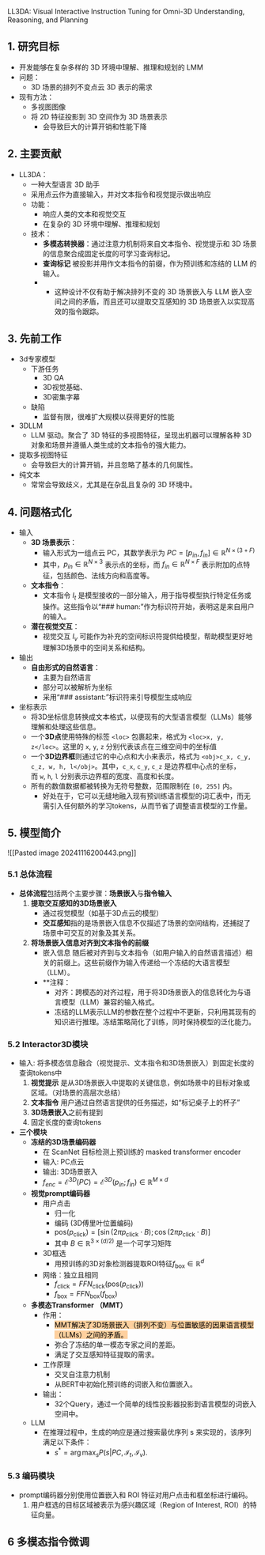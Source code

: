 LL3DA: Visual Interactive Instruction Tuning for  Omni-3D Understanding, Reasoning, and Planning
## 1. 研究目标

- 开发能够在复杂多样的 3D 环境中理解、推理和规划的 LMM
- 问题：
	- 3D 场景的排列不变点云 3D 表示的需求
- 现有方法：
	- 多视图图像
	- 将 2D 特征投影到 3D 空间作为 3D 场景表示
		- 会导致巨大的计算开销和性能下降

## 2. 主要贡献

- LL3DA：
	- 一种大型语言 3D 助手
	- 采用点云作为直接输入，并对文本指令和视觉提示做出响应
	- 功能：
		- 响应人类的文本和视觉交互
		- 在复杂的 3D 环境中理解、推理和规划
	- 技术：
		- **多模态转换器**：通过注意力机制将来自文本指令、视觉提示和 3D 场景的信息聚合成固定长度的可学习查询标记。
		- **查询标记** 被投影并用作文本指令的前缀，作为预训练和冻结的 LLM 的输入。
		- * 这种设计不仅有助于解决排列不变的 3D 场景嵌入与 LLM 嵌入空间之间的矛盾，而且还可以提取交互感知的 3D 场景嵌入以实现高效的指令跟踪。

## 3. 先前工作

- 3d专家模型
	- 下游任务
		- 3D QA
		- 3D视觉基础、
		- 3D密集字幕
	- 缺陷
		- 监督有限，很难扩大规模以获得更好的性能
- 3DLLM
	- LLM 驱动。聚合了 3D 特征的多视图特征，呈现出机器可以理解各种 3D 对象和场景并遵循人类生成的文本指令的强大能力。
- 提取多视图特征
	- 会导致巨大的计算开销，并且忽略了基本的几何属性。
- 纯文本
	- 常常会导致歧义，尤其是在杂乱且复杂的 3D 环境中。

## 4. 问题格式化

- 输入
	- **3D 场景表示**：
	    - 输入形式为一组点云 PC​，其数学表示为 $PC=[p_{in},f_{in}]\in\mathbb{R}^{N\times(3+F)}$
	    - 其中，$p_{in}\in\mathbb{R}^{N\times3}$ 表示点的坐标，而 $f_{in}\in\mathbb{R}^{N\times F}$ 表示附加的点特征，包括颜色、法线方向和高度等。
	- **文本指令**：
	    - 文本指令 $I_t$​ 是模型接收的一部分输入，用于指导模型执行特定任务或操作。这些指令以“### human:”作为标识符开始，表明这是来自用户的输入。
	- **潜在视觉交互**：
		- 视觉交互 $I_v$ 可能作为补充的空间标识符提供给模型，帮助模型更好地理解3D场景中的空间关系和结构。
- 输出
	- **自由形式的自然语言**：
		- 主要为自然语言
		- 部分可以被解析为坐标
		- 采用“### assistant:”标识符来引导模型生成响应
- 坐标表示
	- 将3D坐标信息转换成文本格式，以便现有的大型语言模型（LLMs）能够理解和处理这些信息。
	- 一个**3D点**使用特殊的标签 `<loc>` 包裹起来，格式为 `<loc>x, y, z</loc>`。这里的 `x`, `y`, `z` 分别代表该点在三维空间中的坐标值
	- 一个**3D边界框**则通过它的中心点和大小来表示，格式为 `<obj>c_x, c_y, c_z, w, h, l</obj>`。其中，`c_x`, `c_y`, `c_z` 是边界框中心点的坐标，而 `w`, `h`, `l` 分别表示边界框的宽度、高度和长度。
	- 所有的数值数据都被转换为无符号整数，范围限制在 `[0, 255]` 内。
		- 好处在于，它可以无缝地融入现有预训练语言模型的词汇表中，而无需引入任何额外的学习tokens，从而节省了调整语言模型的工作量。

## 5. 模型简介

![[Pasted image 20241116200443.png]]
### 5.1 总体流程
- **总体流程**包括两个主要步骤：**场景嵌入**与**指令输入**
	1. **提取交互感知的3D场景嵌入**
		- 通过视觉模型（如基于3D点云的模型）
		- **交互感知**指的是场景嵌入信息不仅描述了场景的空间结构，还捕捉了场景中可交互的对象及其关系。
	2. **将场景嵌入信息对齐到文本指令的前缀**
		- 嵌入信息 随后被对齐到与文本指令（如用户输入的自然语言描述）相关的前缀上。这些前缀作为输入传递给一个冻结的大语言模型（LLM）。
		- **注释：
			- 对齐：跨模态的对齐过程，用于将3D场景嵌入的信息转化为与语言模型（LLM）兼容的输入格式。
			- 冻结的LLM表示LLM的参数在整个过程中不更新，只利用其现有的知识进行推理。冻结策略简化了训练，同时保持模型的泛化能力。
### 5.2 Interactor3D模块
- 输入: 将多模态信息融合（视觉提示、文本指令和3D场景嵌入）到固定长度的查询tokens中
	1. **视觉提示** 是从3D场景嵌入中提取的关键信息，例如场景中的目标对象或区域。（对场景的高层次总结）
	2. **文本指令** 用户通过自然语言提供的任务描述，如“标记桌子上的杯子”
	3. **3D场景嵌入**之前有提到
	4. 固定长度的查询tokens
- **三个模块**
	- **冻结的3D场景编码器**
		- 在 ScanNet 目标检测上预训练的 masked transformer encoder
		- 输入: PC点云
		- 输出: 3D场景嵌入
		- $f_{enc}=\mathcal{E}^{3D}\left(PC\right)=\mathcal{E}^{3D}\left(p_{in};f_{in}\right)\in\mathbb{R}^{M\times d}$
	- **视觉prompt编码器**
		- 用户点击
			- 归一化
			- 编码 (3D傅里叶位置编码)
			- $\mathrm{pos}\left(p_{\mathrm{click}}\right)=\left[\sin\left(2\pi p_{\mathrm{click}}\cdot B\right);\cos\left(2\pi p_{\mathrm{click}}\cdot B\right)\right]$
			- 其中 $B\in\mathbb{R}^{3\times(d/2)}$ 是一个可学习矩阵
		- 3D框选
			- 用预训练的3D对象检测器提取ROI特征$f_{\mathrm{box}}\in\mathbb{R}^d$
		- 网络：独立且相同
			- $f_{\mathrm{click}}=FFN_{\mathrm{click}}\left(\mathrm{pos}\left(p_{\mathrm{click}}\right)\right)$
			- $f_{\mathrm{box}}=FFN_{\mathrm{box}}\left(f_{\mathrm{box}}\right)$
	- **多模态Transformer （MMT）**
		- 作用：
			- <mark style="background: #FFB86CA6;">MMT解决了3D场景嵌入（排列不变）与位置敏感的因果语言模型（LLMs）之间的矛盾。</mark>
			- 弥合了冻结的单一模态专家之间的差距。
			- 满足了交互感知特征提取的需求。
		- 工作原理
			- 交叉自注意力机制
			- 从BERT中初始化预训练的词嵌入和位置嵌入。
		- 输出：
			- 32个Query，通过一个简单的线性投影器投影到语言模型的词嵌入空间中。
	- LLM
		- 在推理过程中，生成的响应是通过搜索最优序列 s 来实现的，该序列满足以下条件：
			- $s^*=\arg\max_sP\left(s|PC,\mathcal{I}_t,\mathcal{I}_v\right).$

### 5.3 编码模块
- prompt编码器分别使用位置嵌入和 ROI 特征对用户点击和框坐标进行编码。
	1. 用户框选的目标区域被表示为感兴趣区域（Region of Interest, ROI）的特征向量。


## 6 多模态指令微调

